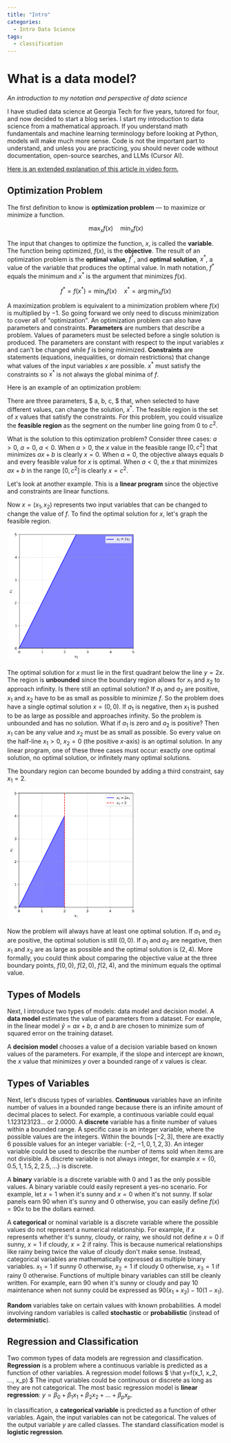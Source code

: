 ```yaml
---
title: "Intro"
categories:
  - Intro Data Science
tags:
  - classification
---
```


# What is a data model?

*An introduction to my notation and perspective of data science*

I have studied data science at Georgia Tech for five years, tutored for four, and now decided to start a blog series. I start my introduction to data science from a mathematical approach. If you understand math fundamentals and machine learning terminology before looking at Python, models will make much more sense. Code is not the important part to understand, and unless you are practicing, you should never code without documentation, open-source searches, and LLMs (Cursor AI).

[Here is an extended explanation of this article in video form.](https://www.youtube.com/watch?v=BNF2zdyJAQE)

## Optimization Problem

The first definition to know is **optimization problem** — to maximize or minimize a function.

$$ \max_x f(x) \quad \min_x f(x) $$

The input that changes to optimize the function, $x$, is called the **variable**. The function being optimized, $f(x)$, is the **objective**. The result of an optimization problem is the **optimal value**, $f^*$, and **optimal solution**, $x^*$, a value of the variable that produces the optimal value. In math notation, $f^*$ equals the minimum and $x^*$ is the argument that minimizes $f(x)$.

$$ f^*=f(x^*)=\min_x f(x) \quad x^*=\arg\min_x f(x) $$

A maximization problem is equivalent to a minimization problem where $f(x)$ is multiplied by $-1$. So going forward we only need to discuss minimization to cover all of "optimization".
An optimization problem can also have parameters and constraints. **Parameters** are numbers that describe a problem. Values of parameters must be selected before a single solution is produced. The parameters are constant with respect to the input variables $x$ and can't be changed while $f$ is being minimized. **Constraints** are statements (equations, inequalities, or domain restrictions) that change what values of the input variables $x$ are possible. $x^*$ must satisfy the constraints so $x^*$ is not always the global minima of $f$.

Here is an example of an optimization problem:

There are three parameters, $ a, b, c, $ that, when selected to have different values, can change the solution, $x^*$. The feasible region is the set of $x$ values that satisfy the constraints. For this problem, you could visualize the **feasible region** as the segment on the number line going from $0$ to $c^2$.

What is the solution to this optimization problem? Consider three cases: $a > 0$, $a = 0$, $a < 0$. When $a > 0$, the $x$ value in the feasible range $[0, c^2]$ that minimizes $ax + b$ is clearly $x = 0$. When $a = 0$, the objective always equals $b$ and every feasible value for $x$ is optimal. When $a < 0$, the $x$ that minimizes $ax + b$ in the range $[0,c^2]$ is clearly $x = c^2$.

Let's look at another example. This is a **linear program** since the objective and constraints are linear functions.

Now $x = (x_1, x_2)$ represents two input variables that can be changed to change the value of $f$. To find the optimal solution for $x$, let's graph the feasible region.

<img src="intro-graph0.png" alt="alt" width="300">

The optimal solution for $x$ must lie in the first quadrant below the line $y = 2x$. The region is **unbounded** since the boundary region allows for $x_1$ and $x_2$ to approach infinity. Is there still an optimal solution? If $a_1$ and $a_2$ are positive, $x_1$ and $x_2$ have to be as small as possible to minimize $f$. So the problem does have a single optimal solution $x = (0,0)$. If $a_1$ is negative, then $x_1$ is pushed to be as large as possible and approaches infinity. So the problem is unbounded and has no solution. What if $a_1$ is zero and $a_2$ is positive? Then $x_1$ can be any value and $x_2$ must be as small as possible. So every value on the half-line $x_1 > 0$, $x_2 = 0$ (the positive $x$-axis) is an optimal solution. In any linear program, one of these three cases must occur: exactly one optimal solution, no optimal solution, or infinitely many optimal solutions.

The boundary region can become bounded by adding a third constraint, say $x_1 = 2$.

<img src="intro-graph1.png" alt="alt" width="300">

Now the problem will always have at least one optimal solution. If $a_1$ and $a_2$ are positive, the optimal solution is still $(0,0)$. If $a_1$ and $a_2$ are negative, then $x_1$ and $x_2$ are as large as possible and the optimal solution is $(2,4)$. More formally, you could think about comparing the objective value at the three boundary points, $f(0,0)$, $f(2,0)$, $f(2,4)$, and the minimum equals the optimal value.

## Types of Models

Next, I introduce two types of models: data model and decision model. A **data model** estimates the value of parameters from a dataset. For example, in the linear model $\hat y = ax + b$, $a$ and $b$ are chosen to minimize sum of squared error on the training dataset.

A **decision model** chooses a value of a decision variable based on known values of the parameters. For example, if the slope and intercept are known, the $x$ value that minimizes $y$ over a bounded range of $x$ values is clear.

## Types of Variables

Next, let's discuss types of variables. **Continuous** variables have an infinite number of values in a bounded range because there is an infinite amount of decimal places to select. For example, a continuous variable could equal $1.123123123...$ or $2.0000$. A **discrete** variable has a finite number of values within a bounded range. A specific case is an integer variable, where the possible values are the integers. Within the bounds $[-2, 3]$, there are exactly 6 possible values for an integer variable: $\{-2, -1, 0, 1, 2, 3\}$. An integer variable could be used to describe the number of items sold when items are not divisible. A discrete variable is not always integer, for example $x = \{0, 0.5, 1, 1.5, 2, 2.5, …\}$ is discrete.

A **binary** variable is a discrete variable with 0 and 1 as the only possible values. A binary variable could easily represent a yes-no scenario. For example, let $x = 1$ when it's sunny and $x = 0$ when it's not sunny. If solar panels earn $90$ when it's sunny and $0$ otherwise, you can easily define $f(x)=90x$ to be the dollars earned.

A **categorical** or nominal variable is a discrete variable where the possible values do not represent a numerical relationship. For example, if $x$ represents whether it's sunny, cloudy, or rainy, we should not define $x = 0$ if sunny, $x = 1$ if cloudy, $x = 2$ if rainy. This is because numerical relationships like rainy being twice the value of cloudy don't make sense. Instead, categorical variables are mathematically expressed as multiple binary variables. $x_1 = 1$ if sunny 0 otherwise, $x_2 = 1$ if cloudy 0 otherwise, $x_3 = 1$ if rainy 0 otherwise. Functions of multiple binary variables can still be cleanly written. For example, earn $90$ when it's sunny or cloudy and pay $10$ maintenance when not sunny could be expressed as $90(x_1+x_2)-10(1-x_1)$.

**Random** variables take on certain values with known probabilities. A model involving random variables is called **stochastic** or **probabilistic** (instead of **deterministic**).

## Regression and Classification

Two common types of data models are regression and classification. **Regression** is a problem where a continuous variable is predicted as a function of other variables. A regression model follows $ \hat y=f(x_1, x_2, ..., x_p) $ The input variables could be continuous or discrete as long as they are not categorical. The most basic regression model is **linear regression**: $y=\beta_0+\beta_1 x_1 +\beta_2 x_2+... +\beta_p x_p$. 

In classification, a **categorical variable** is predicted as a function of other variables. Again, the input variables can not be categorical. The values of the output variable $y$ are called classes. The standard classification model is **logistic regression**.
